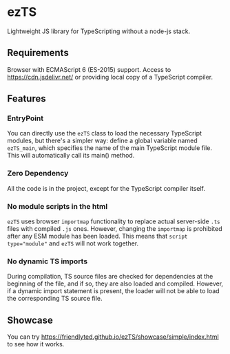 # ezTS

Lightweight JS library for TypeScripting without a node-js stack.

## Requirements

Browser with ECMAScript 6 (ES-2015) support.
Access to https://cdn.jsdelivr.net/ or providing local copy of a TypeScript compiler.

## Features

### EntryPoint

You can directly use the `ezTS` class to load the necessary TypeScript modules, but there's a simpler way: define a
global variable named `ezTS_main`, which specifies the name of the main TypeScript module file.
This will automatically call its main() method.

### Zero Dependency

All the code is in the project, except for the TypeScript compiler itself.

### No module scripts in the html

`ezTS` uses browser `importmap` functionality to replace actual server-side `.ts` files with compiled `.js` ones.
However, changing the `importmap` is prohibited after any ESM module has been loaded.
This means that `script type="module"` and `ezTS` will not work together.

### No dynamic TS imports

During compilation, TS source files are checked for dependencies at the beginning of the file, and if so, they are also
loaded and compiled. However, if a dynamic import statement is present, the loader will not be able to load the
corresponding TS source file.

## Showcase

You can try https://friendlyted.github.io/ezTS/showcase/simple/index.html to see how it works.
